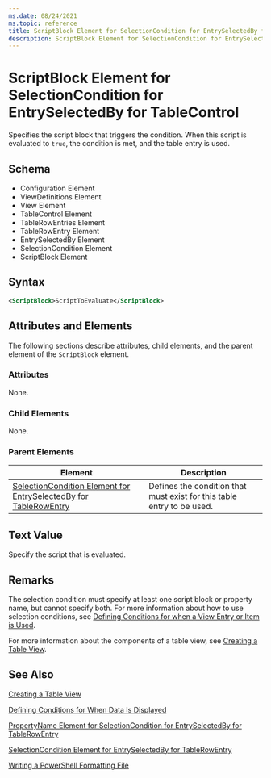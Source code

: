```yaml
---
ms.date: 08/24/2021
ms.topic: reference
title: ScriptBlock Element for SelectionCondition for EntrySelectedBy for TableControl
description: ScriptBlock Element for SelectionCondition for EntrySelectedBy for TableControl
---
```

# ScriptBlock Element for SelectionCondition for EntrySelectedBy for TableControl

Specifies the script block that triggers the condition. When this script is evaluated to `true`, the
condition is met, and the table entry is used.

## Schema

- Configuration Element
- ViewDefinitions Element
- View Element
- TableControl Element
- TableRowEntries Element
- TableRowEntry Element
- EntrySelectedBy Element
- SelectionCondition Element
- ScriptBlock Element

## Syntax

```xml
<ScriptBlock>ScriptToEvaluate</ScriptBlock>
```

## Attributes and Elements

The following sections describe attributes, child elements, and the parent element of the
`ScriptBlock` element.

### Attributes

None.

### Child Elements

None.

### Parent Elements

|Element|Description|
|-------------|-----------------|
|[SelectionCondition Element for EntrySelectedBy for TableRowEntry](./selectioncondition-element-for-entryselectedby-for-tablecontrol-format.md)|Defines the condition that must exist for this table entry to be used.|

## Text Value

Specify the script that is evaluated.

## Remarks

The selection condition must specify at least one script block or property name, but cannot specify
both. For more information about how to use selection conditions, see [Defining Conditions for when a View Entry or Item is Used](./defining-conditions-for-displaying-data.md).

For more information about the components of a table view, see [Creating a Table View](./creating-a-table-view.md).

## See Also

[Creating a Table View](./creating-a-table-view.md)

[Defining Conditions for When Data Is Displayed](./defining-conditions-for-displaying-data.md)

[PropertyName Element for SelectionCondition for EntrySelectedBy for TableRowEntry](./propertyname-element-for-selectioncondition-for-entryselectedby-for-tablerowentry-format.md)

[SelectionCondition Element for EntrySelectedBy for TableRowEntry](./selectioncondition-element-for-entryselectedby-for-tablecontrol-format.md)

[Writing a PowerShell Formatting File](./writing-a-powershell-formatting-file.md)
